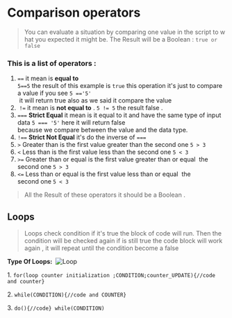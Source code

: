 # Comparison operators

> You can evaluate a situation by comparing one value in the script to what you expected it might be. The Result will be a Boolean : `true or false`


### This is a list of operators :

1. `==` it mean is **equal to** `5==5` the result of this example is `true` this operation it's just to compare a value if you see `5 =='5' ` it will return true also as we said it compare the value
1.   `!=` it mean is **not equal to** . `5 != 5` the result false .
1. `===` **Strict Equal** it mean is it equal to it and have the same type of input data `5 === '5'` here it will return false because we compare between the value and the data type.
1. `!==` **Strict Not Equal** it's do the inverse of `===` 
1. `>` Greater than is the first value greater than the second one `5 > 3` 
1. `<` Less than is the first value less than the second one `5 < 3`
1. `>=` Greater than or equal is the first value greater than or equal  the second one `5 > 3`
1. `<=` Less than or equal is the first value less than or equal  the second one `5 < 3`



> All the Result of these operators it should be a Boolean .

## Loops

> Loops check condition if it's true the block of code will run. Then the condition will be checked again if is still true the code block will work again , it will repeat until the condition become a false

**Type Of Loops:** 
  ![Loop](https://mohdazzam.github.io/reading-notes/typeofloop.png)

  1. `for(loop counter initialization ;CONDITION;counter_UPDATE){//code and counter}`
  
  2. `while(CONDITION){//code and COUNTER}`
  
  3. `do(){//code} while(CONDITION)`
